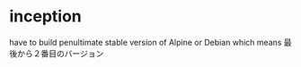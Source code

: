 # inception
have to build penultimate stable version of Alpine or Debian which means 最後から２番目のバージョン

